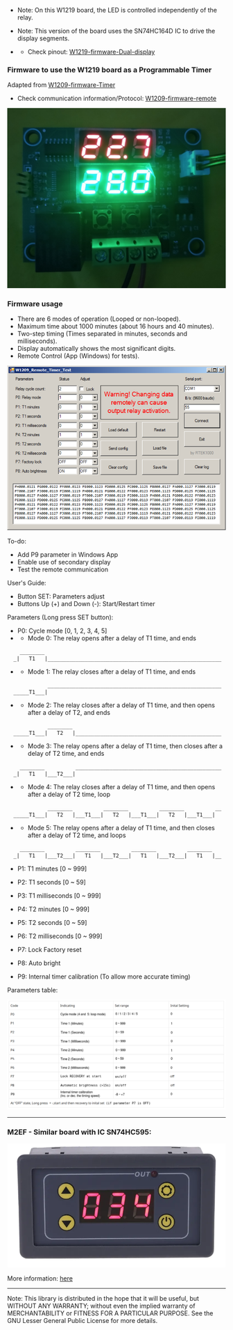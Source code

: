 - Note: On this W1219 board, the LED is controlled independently of the relay.

- Note: This version of the board uses the SN74HC164D IC to drive the display segments.
- - Check pinout: [W1219-firmware-Dual-display](https://github.com/rtek1000/W1209-firmware-modified/tree/master/W1219-firmware-Dual-display)

### Firmware to use the W1219 board as a Programmable Timer

Adapted from [W1209-firmware-Timer](https://github.com/rtek1000/W1209-firmware-modified/tree/master/W1209-firmware-Timer)
- Check communication information/Protocol: [W1209-firmware-remote](https://github.com/rtek1000/W1209-firmware-modified/tree/master/W1209-firmware-Remote) 

![image](https://raw.githubusercontent.com/rtek1000/W1209-firmware-modified/master/W1219-firmware-Timer/Doc/W1219_Displays.png)

### Firmware usage

- There are 6 modes of operation (Looped or non-looped).
- Maximum time about 1000 minutes (about 16 hours and 40 minutes).
- Two-step timing (Times separated in minutes, seconds and milliseconds).
- Display automatically shows the most significant digits.
- Remote Control (App (Windows) for tests).

![image](https://raw.githubusercontent.com/rtek1000/W1209-firmware-modified/master/W1209-firmware-Timer/App_Windows/Doc/W1209%20Timer%20Test%20App%20Windows.png)

To-do:

- Add P9 parameter in Windows App
- Enable use of secondary display
- Test the remote communication

User's Guide:
- Button SET: Parameters adjust
- Buttons Up (+) and Down (-): Start/Restart timer

Parameters (Long press SET button):

- P0: Cycle mode [0, 1, 2, 3, 4, 5]
- - Mode 0: The relay opens after a delay of T1 time, and ends
```
    ________
  _|   T1   |________________________________________________________
```

- - Mode 1: The relay closes after a delay of T1 time, and ends
```
             ________________________________________________________
  _____T1___|
```

- - Mode 2: The relay closes after a delay of T1 time, and then opens after a delay of T2, and ends
```
             ________
  _____T1___|   T2   |_______________________________________________
```

- - Mode 3: The relay opens after a delay of T1 time, then closes after a delay of T2 time, and ends
```
    ________          _______________________________________________
  _|   T1   |___T2___|
```

- - Mode 4: The relay closes after a delay of T1 time, and then opens after a delay of T2 time, loop
```
             ________          ________          ________          __
  _____T1___|   T2   |___T1___|   T2   |___T1___|   T2   |___T1___|
```

- - Mode 5: The relay opens after a delay of T1 time, and then closes after a delay of T2 time, and loops
```
    ________          ________          ________          ________
  _|   T1   |___T2___|   T1   |___T2___|   T1   |___T2___|   T1   |__
```


- P1: T1 minutes [0 ~ 999]
- P2: T1 seconds [0 ~ 59]
- P3: T1 milliseconds [0 ~ 999]

- P4: T2 minutes [0 ~ 999]
- P5: T2 seconds [0 ~ 59]
- P6: T2 milliseconds [0 ~ 999]
 
- P7: Lock Factory reset
- P8: Auto bright
- P9: Internal timer calibration (To allow more accurate timing)

Parameters table:

![image](https://raw.githubusercontent.com/rtek1000/W1209-firmware-modified/master/W1219-firmware-Timer/Doc/Table_params_W1219_timer.png)

-----------

### M2EF - Similar board with IC SN74HC595:

![image](https://raw.githubusercontent.com/rtek1000/W1209-firmware-modified/master/M2EF-firmware-Timer/Doc/M2EF-Timer_SN74HC595_1.png)

More information: [here](https://github.com/rtek1000/W1209-firmware-modified/tree/master/M2EF-firmware-Timer)

---------

Note: This library is distributed in the hope that it will be useful, but WITHOUT ANY WARRANTY; without even the implied warranty of MERCHANTABILITY or FITNESS FOR A PARTICULAR PURPOSE. See the GNU Lesser General Public License for more details.
